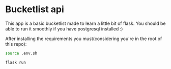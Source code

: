 # Bucketlist api

This app is a basic bucketlist made to learn a little bit of flask. You should be able to run it smoothly if you have postgresql installed :)

After installing the requirements you must(considering you're in the root of this repo):
```bash
source .env.sh
```
```python
flask run
```
